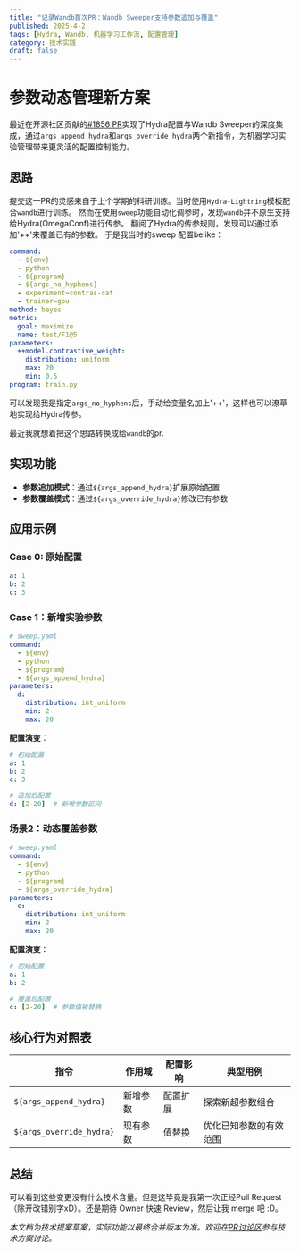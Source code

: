 ```yaml
---
title: "记录Wandb首次PR：Wandb Sweeper支持参数追加与覆盖"
published: 2025-4-2
tags: [Hydra, Wandb, 机器学习工作流, 配置管理]
category: 技术实践
draft: false
---
```


# 参数动态管理新方案

最近在开源社区贡献的[#1856 PR](https://github.com/wandb/wandb/pull/1856)实现了Hydra配置与Wandb Sweeper的深度集成，通过`args_append_hydra`和`args_override_hydra`两个新指令，为机器学习实验管理带来更灵活的配置控制能力。

## 思路
提交这一PR的灵感来自于上个学期的科研训练。当时使用`Hydra-Lightning`模板配合`wandb`进行训练。
然而在使用`sweep`功能自动化调参时，发现`wandb`并不原生支持给Hydra(OmegaConf)进行传参。
翻阅了Hydra的传参规则，发现可以通过添加'++'来覆盖已有的参数。
于是我当时的sweep 配置belike：
``` yaml
command:
  - ${env}
  - python
  - ${program}
  - ${args_no_hyphens}
  - experiment=contras-cat
  - trainer=gpu
method: bayes
metric:
  goal: maximize
  name: test/F1@5
parameters:
  ++model.contrastive_weight:
    distribution: uniform
    max: 20
    min: 0.5
program: train.py
```
可以发现我是指定`args_no_hyphens`后，手动给变量名加上'++'，这样也可以潦草地实现给Hydra传参。

最近我就想着把这个思路转换成给`wandb`的pr. 

## 实现功能
- **参数追加模式**：通过`${args_append_hydra}`扩展原始配置
- **参数覆盖模式**：通过`${args_override_hydra}`修改已有参数

## 应用示例

### Case 0: 原始配置
```yaml
a: 1
b: 2
c: 3
```

### Case 1：新增实验参数
```yaml
# sweep.yaml
command:
  - ${env}
  - python
  - ${program}
  - ${args_append_hydra}
parameters:
  d:
    distribution: int_uniform
    min: 2
    max: 20
```

**配置演变**：
```yaml
# 初始配置
a: 1
b: 2
c: 3

# 追加后配置
d: [2-20]  # 新增参数区间
```

### 场景2：动态覆盖参数
```yaml
# sweep.yaml
command:
  - ${env}
  - python
  - ${program}
  - ${args_override_hydra} 
parameters:
  c:
    distribution: int_uniform
    min: 2
    max: 20
```

**配置演变**：
```yaml
# 初始配置
a: 1
b: 2

# 覆盖后配置
c: [2-20]  # 参数值被替换
```

## 核心行为对照表

| 指令                  | 作用域       | 配置影响      | 典型用例                 |
|-----------------------|-------------|---------------|--------------------------|
| `${args_append_hydra}` | 新增参数    | 配置扩展      | 探索新超参数组合         |
| `${args_override_hydra}` | 现有参数  | 值替换        | 优化已知参数的有效范围   |

## 总结
可以看到这些变更没有什么技术含量。但是这毕竟是我第一次正经Pull Request（除开改错别字xD）。还是期待 Owner 快速 Review，然后让我 merge 吧 :D。

*本文档为技术提案草案，实际功能以最终合并版本为准。欢迎在[PR讨论区](https://github.com/wandb/wandb/pull/1856)参与技术方案讨论。*
